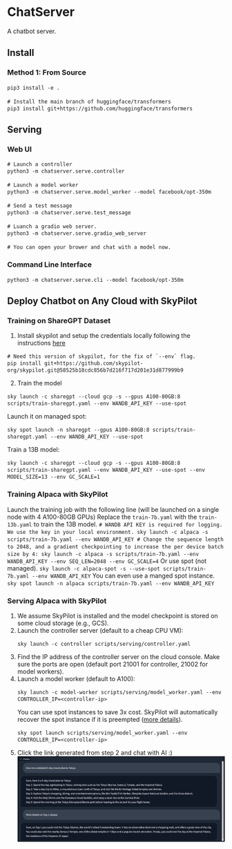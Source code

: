 # ChatServer
A chatbot server.

## Install

### Method 1: From Source
```
pip3 install -e .

# Install the main branch of huggingface/transformers
pip3 install git+https://github.com/huggingface/transformers
```

## Serving

### Web UI
```
# Launch a controller
python3 -m chatserver.serve.controller

# Launch a model worker
python3 -m chatserver.serve.model_worker --model facebook/opt-350m

# Send a test message
python3 -m chatserver.serve.test_message

# Luanch a gradio web server.
python3 -m chatserver.serve.gradio_web_server

# You can open your brower and chat with a model now.
```

### Command Line Interface
```
python3 -m chatserver.serve.cli --model facebook/opt-350m
```

## Deploy Chatbot on Any Cloud with SkyPilot
### Training on ShareGPT Dataset
1. Install skypilot and setup the credentials locally following the instructions [here](https://skypilot.readthedocs.io/en/latest/getting-started/installation.html)
```
# Need this version of skypilot, for the fix of `--env` flag.
pip install git+https://github.com/skypilot-org/skypilot.git@58525b18cdc856b7d216f717d201e31d877999b9
```
2. Train the model
```
sky launch -c sharegpt --cloud gcp -s --gpus A100-80GB:8 scripts/train-sharegpt.yaml --env WANDB_API_KEY --use-spot
```
Launch it on managed spot:
```
sky spot launch -n sharegpt --gpus A100-80GB:8 scripts/train-sharegpt.yaml --env WANDB_API_KEY --use-spot
```

Train a 13B model:
```
sky launch -c sharegpt --cloud gcp -s --gpus A100-80GB:8 scripts/train-sharegpt.yaml --env WANDB_API_KEY --use-spot --env MODEL_SIZE=13 --env GC_SCALE=1
```

### Training Alpaca with SkyPilot
Launch the training job with the following line (will be launched on a single node with 4 A100-80GB GPUs)
    Replace the `train-7b.yaml` with the `train-13b.yaml` to train the 13B model.
    ```
    # WANDB API KEY is required for logging. We use the key in your local environment.
    sky launch -c alpaca -s scripts/train-7b.yaml --env WANDB_API_KEY
    # Change the sequence length to 2048, and a gradient checkpointing to increase the per device batch size by 4:
    sky launch -c alpaca -s scripts/train-7b.yaml --env WANDB_API_KEY --env SEQ_LEN=2048 --env GC_SCALE=4
    ```
    Or use spot (not managed).
    ```
    sky launch -c alpaca-spot -s --use-spot scripts/train-7b.yaml --env WANDB_API_KEY
    ```
    You can even use a manged spot instance.
    ```
    sky spot launch -n alpaca scripts/train-7b.yaml --env WANDB_API_KEY
    ```

### Serving Alpaca with SkyPilot
1. We assume SkyPilot is installed and the model checkpoint is stored on some cloud storage (e.g., GCS).
2. Launch the controller server (default to a cheap CPU VM):
    ```
    sky launch -c controller scripts/serving/controller.yaml
    ```
3. Find the IP address of the controller server on the cloud console. Make sure the ports are open (default port 21001 for controller, 21002 for model workers).
4. Launch a model worker (default to A100):
    ```
    sky launch -c model-worker scripts/serving/model_worker.yaml --env CONTROLLER_IP=<controller-ip>
    ```
    You can use spot instances to save 3x cost. SkyPilot will automatically recover the spot instance if it is preempted ([more details](https://skypilot.readthedocs.io/en/latest/examples/spot-jobs.html)).
    ```
    sky spot launch scripts/serving/model_worker.yaml --env CONTROLLER_IP=<controller-ip>
    ```
5. Click the link generated from step 2 and chat with AI :)
![screenshot](./assets/screenshot.png)
